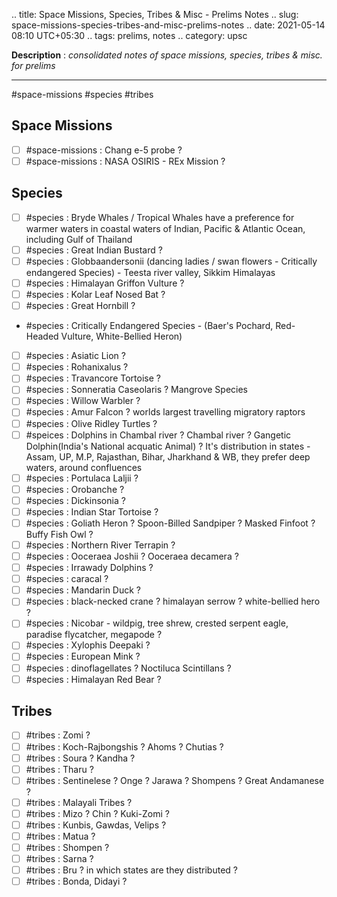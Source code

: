 .. title: Space Missions, Species, Tribes & Misc - Prelims Notes
.. slug: space-missions-species-tribes-and-misc-prelims-notes
.. date: 2021-05-14 08:10 UTC+05:30
.. tags: prelims, notes
.. category: upsc

**Description** : *consolidated notes of space missions, species, tribes & misc. for prelims*

***
<!-- TEASER_END -->

#space-missions #species #tribes 

## Space Missions
- [ ] #space-missions : Chang e-5 probe ? 
- [ ] #space-missions : NASA OSIRIS - REx Mission ? 

## Species
- [ ]  #species : Bryde Whales / Tropical Whales have a preference for warmer waters in coastal waters of Indian, Pacific & Atlantic Ocean, including Gulf of Thailand 
- [ ]  #species : Great Indian Bustard ? 
- [ ] #species : Globbaandersonii (dancing ladies / swan flowers - Critically endangered Species) - Teesta river valley, Sikkim Himalayas
- [ ]  #species : Himalayan Griffon Vulture ? 
- [ ]  #species : Kolar Leaf Nosed Bat ? 
- [ ]  #species : Great Hornbill ? 
  -  #species : Critically Endangered Species  - (Baer's Pochard, Red-Headed Vulture, White-Bellied Heron)
- [ ]  #species : Asiatic Lion ? 
- [ ]  #species : Rohanixalus ? 
- [ ]  #species : Travancore Tortoise ? 
- [ ] #species : Sonneratia Caseolaris ? Mangrove Species
- [ ]  #species : Willow Warbler ? 
- [ ]  #species : Amur Falcon ? worlds largest travelling migratory raptors
- [ ]  #species : Olive Ridley Turtles ?
- [ ] #speices : Dolphins in Chambal river ? Chambal river ? Gangetic Dolphin(India's National acquatic Animal) ? It's distribution in states - Assam, UP, M.P, Rajasthan, Bihar, Jharkhand & WB, they prefer deep waters, around confluences
- [ ] #species : Portulaca Laljii ? 
- [ ] #species : Orobanche ? 
- [ ] #species : Dickinsonia ? 
- [ ] #species : Indian Star Tortoise ? 
- [ ] #species : Goliath Heron ? Spoon-Billed Sandpiper ? Masked Finfoot ? Buffy Fish Owl ? 
- [ ] #species : Northern River Terrapin ? 
- [ ] #species : Ooceraea Joshii ? Ooceraea decamera ? 
- [ ] #species : Irrawady Dolphins ? 
- [ ] #species : caracal ? 
- [ ] #species : Mandarin Duck ?
- [ ] #species : black-necked crane ? himalayan serrow ? white-bellied hero ? 
- [ ] #species : Nicobar - wildpig, tree shrew, crested serpent eagle, paradise flycatcher, megapode ?
- [ ]  #species : Xylophis Deepaki ? 
- [ ] #species : European Mink ? 
- [ ] #species : dinoflagellates ? Noctiluca Scintillans ? 
- [ ] #species : Himalayan Red Bear ? 

## Tribes
- [ ] #tribes : Zomi ? 
- [ ] #tribes : Koch-Rajbongshis ? Ahoms ? Chutias ? 
- [ ] #tribes : Soura ? Kandha ? 
- [ ] #tribes : Tharu ?
- [ ] #tribes : Sentinelese ? Onge ? Jarawa ? Shompens ? Great Andamanese ? 
- [ ] #tribes : Malayali Tribes ? 
- [ ] #tribes : Mizo ? Chin ? Kuki-Zomi ? 
- [ ] #tribes : Kunbis, Gawdas, Velips ?
- [ ] #tribes : Matua ? 
- [ ] #tribes : Shompen ? 
- [ ] #tribes : Sarna ? 
- [ ] #tribes : Bru ? in which states are they distributed ? 
- [ ]  #tribes : Bonda, Didayi ? 